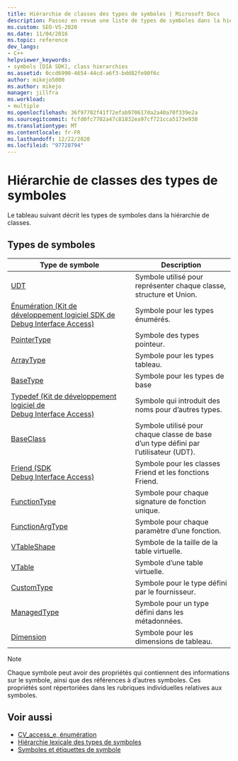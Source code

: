 ```yaml
---
title: Hiérarchie de classes des types de symboles | Microsoft Docs
description: Passez en revue une liste de types de symboles dans la hiérarchie des classes du kit de développement logiciel (SDK) de Visual Studio Debug interface Access.
ms.custom: SEO-VS-2020
ms.date: 11/04/2016
ms.topic: reference
dev_langs:
- C++
helpviewer_keywords:
- symbols [DIA SDK], class hierarchies
ms.assetid: 0ccd6990-4654-44cd-a6f3-bdd82fe90f6c
author: mikejo5000
ms.author: mikejo
manager: jillfra
ms.workload:
- multiple
ms.openlocfilehash: 36f97702f41f72efab970617da2a40a70f339e2a
ms.sourcegitcommit: fcfd0fc7702a47c81832ea97cf721cca5173e930
ms.translationtype: MT
ms.contentlocale: fr-FR
ms.lasthandoff: 12/22/2020
ms.locfileid: "97728794"
---
```

# <a name="class-hierarchy-of-symbol-types"></a>Hiérarchie de classes des types de symboles
Le tableau suivant décrit les types de symboles dans la hiérarchie de classes.

## <a name="symbol-types"></a>Types de symboles

|Type de symbole|Description|
|-----------------|-----------------|
|[UDT](../../debugger/debug-interface-access/udt.md)|Symbole utilisé pour représenter chaque classe, structure et Union.|
|[Énumération (Kit de développement logiciel SDK de Debug Interface Access)](../../debugger/debug-interface-access/enum-debug-interface-access-sdk.md)|Symbole pour les types énumérés.|
|[PointerType](../../debugger/debug-interface-access/pointertype.md)|Symbole des types pointeur.|
|[ArrayType](../../debugger/debug-interface-access/arraytype.md)|Symbole pour les types tableau.|
|[BaseType](../../debugger/debug-interface-access/basetype.md)|Symbole pour les types de base|
|[Typedef (Kit de développement logiciel de Debug Interface Access)](../../debugger/debug-interface-access/typedef-debug-interface-access-sdk.md)|Symbole qui introduit des noms pour d’autres types.|
|[BaseClass](../../debugger/debug-interface-access/baseclass.md)|Symbole utilisé pour chaque classe de base d’un type défini par l’utilisateur (UDT).|
|[Friend (SDK Debug Interface Access)](../../debugger/debug-interface-access/friend-debug-interface-access-sdk.md)|Symbole pour les classes Friend et les fonctions Friend.|
|[FunctionType](../../debugger/debug-interface-access/functiontype.md)|Symbole pour chaque signature de fonction unique.|
|[FunctionArgType](../../debugger/debug-interface-access/functionargtype.md)|Symbole pour chaque paramètre d’une fonction.|
|[VTableShape](../../debugger/debug-interface-access/vtableshape.md)|Symbole de la taille de la table virtuelle.|
|[VTable](../../debugger/debug-interface-access/vtable.md)|Symbole d’une table virtuelle.|
|[CustomType](../../debugger/debug-interface-access/customtype.md)|Symbole pour le type défini par le fournisseur.|
|[ManagedType](../../debugger/debug-interface-access/managedtype.md)|Symbole pour un type défini dans les métadonnées.|
|[Dimension](../../debugger/debug-interface-access/dimension.md)|Symbole pour les dimensions de tableau.|

> [!NOTE]
> Chaque symbole peut avoir des propriétés qui contiennent des informations sur le symbole, ainsi que des références à d’autres symboles. Ces propriétés sont répertoriées dans les rubriques individuelles relatives aux symboles.

## <a name="see-also"></a>Voir aussi
- [CV_access_e, énumération](../../debugger/debug-interface-access/cv-access-e.md)
- [Hiérarchie lexicale des types de symboles](../../debugger/debug-interface-access/lexical-hierarchy-of-symbol-types.md)
- [Symboles et étiquettes de symbole](../../debugger/debug-interface-access/symbols-and-symbol-tags.md)